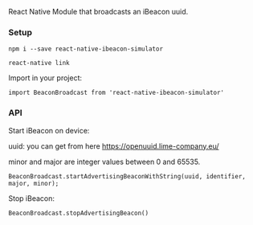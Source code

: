 React Native Module that broadcasts an iBeacon uuid.

### Setup

`npm i --save react-native-ibeacon-simulator`

`react-native link`

Import in your project:

`import BeaconBroadcast from 'react-native-ibeacon-simulator'`

### API

Start iBeacon on device:

uuid: you can get from here https://openuuid.lime-company.eu/

minor and major are integer values between 0 and 65535.


`BeaconBroadcast.startAdvertisingBeaconWithString(uuid, identifier, major, minor);`

Stop iBeacon:

`BeaconBroadcast.stopAdvertisingBeacon()`
